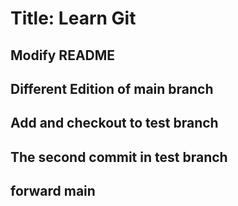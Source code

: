 # Title: Learn Git
## Modify README
## Different Edition of main branch
## Add and checkout to test branch
## The second commit in test branch
## forward main